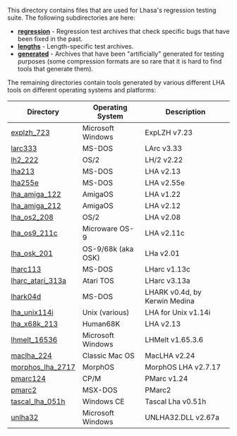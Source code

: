 This directory contains files that are used for Lhasa's regression
testing suite. The following subdirectories are here:

 * **[regression](regression/)** - Regression test archives that check specific bugs that have been fixed in the past.
 * **[lengths](lengths/)** - Length-specific test archives.
 * **[generated](generated/)** - Archives that have been "artificially"
   generated for testing purposes (some compression formats are so rare
   that it is hard to find tools that generate them).

The remaining directories contain tools generated by various different
LHA tools on different operating systems and platforms:

| Directory | Operating System | Description |
| --------- | ---------------- | ----------- |
| [explzh_723](explzh_723/) | Microsoft Windows | ExpLZH v7.23 |
| [larc333](larc333/) | MS-DOS | LArc v3.33 |
| [lh2_222](lh2_222/) | OS/2 | LH/2 v2.22 |
| [lha213](lha213/) | MS-DOS | LHA v2.13 |
| [lha255e](lha255e/) | MS-DOS | LHA v2.55e |
| [lha_amiga_122](lha_amiga_122/) | AmigaOS | LHA v1.22 |
| [lha_amiga_212](lha_amiga_212/) | AmigaOS | LHA v2.12 |
| [lha_os2_208](lha_os2_208/) | OS/2 | LHA v2.08 |
| [lha_os9_211c](lha_os9_211c/) | Microware OS-9 | LHA v2.11c |
| [lha_osk_201](lha_osk_201/) | OS-9/68k (aka OSK) | LHa v2.01 |
| [lharc113](lharc113/) | MS-DOS | LHarc v1.13c |
| [lharc_atari_313a](lharc_atari_313a/) | Atari TOS | LHarc v3.13a |
| [lhark04d](lhark04d/) | MS-DOS | LHARK v0.4d, by Kerwin Medina |
| [lha_unix114i](lha_unix114i/) | Unix (various) | LHA for Unix v1.14i |
| [lha_x68k_213](lha_x68k_213/) | Human68K | LHA v2.13 |
| [lhmelt_16536](lhmelt_16536/) | Microsoft Windows | LHMelt v1.65.3.6 |
| [maclha_224](maclha_224/) | Classic Mac OS | MacLHA v2.24 |
| [morphos_lha_2717](morphos_lha_2717/) | MorphOS | MorphOS LHA v2.7.17 |
| [pmarc124](pmarc124/) | CP/M | PMarc v1.24 |
| [pmarc2](pmarc2/) | MSX-DOS | PMarc2 |
| [tascal_lha_051h](tascal_lha_051h/) | Windows CE | Tascal Lha v0.51h |
| [unlha32](unlha32/) | Microsoft Windows | UNLHA32.DLL v2.67a |
